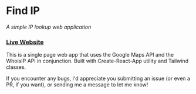 # Find IP

*A simple IP lookup web application*

### [Live Website](https://findip.netlify.app)

This is a single page web app that uses the Google Maps API and the WhoisIP API in conjunction. Built with Create-React-App utility and Tailwind classes.

If you encounter any bugs, I'd appreciate you submitting an issue (or even a PR, if you want), or sending me a message to let me know! 
